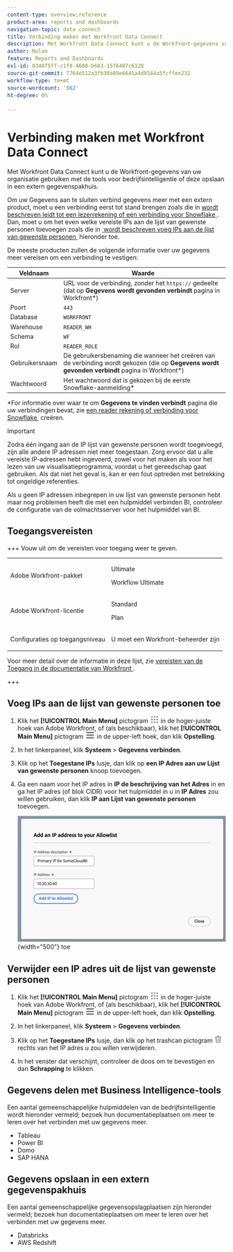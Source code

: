 ```yaml
---
content-type: overview;reference
product-area: reports and dashboards
navigation-topic: data connect
title: Verbinding maken met Workfront Data Connect
description: Met Workfront Data Connect kunt u de Workfront-gegevens van uw organisatie gebruiken met de tools voor bedrijfsintelligentie of deze opslaan in een extern gegevenspakhuis.
author: Nolan
feature: Reports and Dashboards
exl-id: 8348f5ff-c1f8-4608-b683-15f6407c6128
source-git-commit: 7764e512a3fb30a89e6645a4d8544a5fcffee231
workflow-type: tm+mt
source-wordcount: '562'
ht-degree: 0%

---
```


# Verbinding maken met Workfront Data Connect

Met Workfront Data Connect kunt u de Workfront-gegevens van uw organisatie gebruiken met de tools voor bedrijfsintelligentie of deze opslaan in een extern gegevenspakhuis.

Om uw Gegevens aan te sluiten verbind gegevens meer met een extern product, moet u een verbinding eerst tot stand brengen zoals die in [&#x200B; wordt beschreven leidt tot een lezerrekening of een verbinding voor Snowflake &#x200B;](/help/quicksilver/reports-and-dashboards/data-lake/create-a-reader-account.md). Dan, moet u om het even welke vereiste IPs aan de lijst van gewenste personen toevoegen zoals die in [&#x200B; wordt beschreven voeg IPs aan de lijst van gewenste personen &#x200B;](#add-ips-to-the-allowlist) hieronder toe.

De meeste producten zullen de volgende informatie over uw gegevens meer vereisen om een verbinding te vestigen:

| Veldnaam | Waarde |
|---------------|-------------|
| Server | URL voor de verbinding, zonder het `https://` gedeelte (dat op **Gegevens wordt gevonden verbindt** pagina in Workfront*) |
| Poort | `443` |
| Database | `WORKFRONT` |
| Warehouse | `READER_WH` |
| Schema | `WF` |
| Rol | `READER_ROLE` |
| Gebruikersnaam | De gebruikersbenaming die wanneer het creëren van de verbinding wordt gekozen (die op **Gegevens wordt gevonden verbindt** pagina in Workfront*) |
| Wachtwoord | Het wachtwoord dat is gekozen bij de eerste Snowflake-aanmelding* |

*For informatie over waar te om **Gegevens te vinden verbindt** pagina die uw verbindingen bevat, zie [&#x200B; een reader rekening of verbinding voor Snowflake &#x200B;](/help/quicksilver/reports-and-dashboards/data-lake/create-a-reader-account.md) creëren.

>[!IMPORTANT]
>
>Zodra één ingang aan de IP lijst van gewenste personen wordt toegevoegd, zijn alle andere IP adressen niet meer toegestaan. Zorg ervoor dat u alle vereiste IP-adressen hebt ingevoerd, zowel voor het maken als voor het lezen van uw visualisatieprogramma, voordat u het gereedschap gaat gebruiken. Als dat niet het geval is, kan er een fout optreden met betrekking tot ongeldige referenties.
>
>Als u geen IP adressen inbegrepen in uw lijst van gewenste personen hebt maar nog problemen heeft die met een hulpmiddel verbinden BI, controleer de configuratie van de volmachtsserver voor het hulpmiddel van BI.

## Toegangsvereisten

+++ Vouw uit om de vereisten voor toegang weer te geven. 

<table style="table-layout:auto"> 
 <col> 
 <col> 
 <tbody> 
  <tr> 
   <td role="rowheader">Adobe Workfront-pakket</td> 
   <td><p>Ultimate</p>
    <p>Workflow Ultimate</p>
   </td>
  </tr> 
  <tr> 
   <td role="rowheader">Adobe Workfront-licentie</td> 
   <td>
   <p>Standard</p>
   <p>Plan</p></td> 
  </tr> 
  <tr> 
   <td role="rowheader">Configuraties op toegangsniveau</td> 
   <td> <p>U moet een Workfront-beheerder zijn</p></td> 
  </tr> 
 </tbody> 
</table>

Voor meer detail over de informatie in deze lijst, zie [&#x200B; vereisten van de Toegang in de documentatie van Workfront &#x200B;](/help/quicksilver/administration-and-setup/add-users/access-levels-and-object-permissions/access-level-requirements-in-documentation.md).

+++

## Voeg IPs aan de lijst van gewenste personen toe

1. Klik het **[!UICONTROL Main Menu]** pictogram ![&#x200B; Belangrijkste Menu &#x200B;](/help/_includes/assets/main-menu-icon.png) in de hoger-juiste hoek van Adobe Workfront, of (als beschikbaar), klik het **[!UICONTROL Main Menu]** pictogram ![&#x200B; Belangrijkste Menu &#x200B;](/help/_includes/assets/main-menu-icon-left-nav.png) in de upper-left hoek, dan klik **Opstelling**.

1. In het linkerpaneel, klik **Systeem** > **Gegevens verbinden**.

1. Klik op het **Toegestane IPs** lusje, dan klik op **een IP Adres aan uw Lijst van gewenste personen** knoop toevoegen.

1. Ga een naam voor het IP adres in **IP de beschrijving van het Adres** in en ga het IP adres (of blok CIDR) voor het hulpmiddel in u in **IP Adres** zou willen gebruiken, dan klik **IP aan Lijst van gewenste personen** toevoegen.

   ![&#x200B; voeg IP adres &#x200B;](/help/quicksilver/reports-and-dashboards/data-lake/assets/add-IP-allowlist.png) {width="500"} toe

## Verwijder een IP adres uit de lijst van gewenste personen

1. Klik het **[!UICONTROL Main Menu]** pictogram ![&#x200B; Belangrijkste Menu &#x200B;](/help/_includes/assets/main-menu-icon.png) in de hoger-juiste hoek van Adobe Workfront, of (als beschikbaar), klik het **[!UICONTROL Main Menu]** pictogram ![&#x200B; Belangrijkste Menu &#x200B;](/help/_includes/assets/main-menu-icon-left-nav.png) in de upper-left hoek, dan klik **Opstelling**.

1. In het linkerpaneel, klik **Systeem** > **Gegevens verbinden**.

1. Klik op het **Toegestane IPs** lusje, dan klik op het trashcan pictogram ![&#x200B; pictogram van de Schrapping &#x200B;](/help/quicksilver/reports-and-dashboards/data-lake/assets/delete.png) rechts van het IP adres u zou willen verwijderen.

1. In het venster dat verschijnt, controleer de doos om te bevestigen en dan **Schrapping** te klikken.

## Gegevens delen met Business Intelligence-tools

Een aantal gemeenschappelijke hulpmiddelen van de bedrijfsintelligentie wordt hieronder vermeld; bezoek hun documentatieplaatsen om meer te leren over het verbinden met uw gegevens meer.

* Tableau
* Power BI
* Domo
* SAP HANA

## Gegevens opslaan in een extern gegevenspakhuis

Een aantal gemeenschappelijke gegevensopslagplaatsen zijn hieronder vermeld; bezoek hun documentatieplaatsen om meer te leren over het verbinden met uw gegevens meer.

* Databricks
* AWS Redshift
